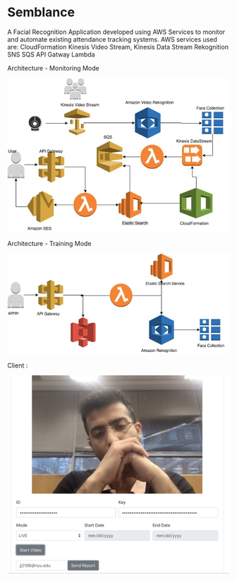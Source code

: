 # Semblance
A Facial Recognition Application developed using AWS Services to monitor and automate existing attendance tracking systems.
AWS services used are:
CloudFormation
Kinesis Video Stream, Kinesis Data Stream
Rekognition
SNS
SQS
API Gatway
Lambda


Architecture - Monitoring Mode



![Screenshot](Semblance_user.jpg)


Architecture -  Training Mode



![Screenshot](Semblance_admin.jpg)


Client :

![Screenshot](UI.png)
